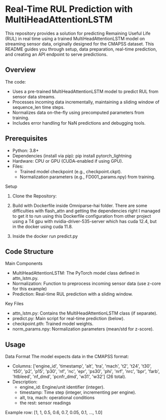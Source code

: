 # Real-Time RUL Prediction with MultiHeadAttentionLSTM

This repository provides a solution for predicting Remaining Useful Life (RUL) in real time using a trained MultiHeadAttentionLSTM model on streaming sensor data, originally designed for the CMAPSS dataset. This README guides you through setup, data preparation, real-time prediction, and creating an API endpoint to serve predictions.

## Overview

The code:
- Uses a pre-trained MultiHeadAttentionLSTM model to predict RUL from sensor data streams.
- Processes incoming data incrementally, maintaining a sliding window of sequence_len time steps.
- Normalizes data on-the-fly using precomputed parameters from training.
- Includes error handling for NaN predictions and debugging tools.

## Prerequisites

- Python: 3.8+
- Dependencies (install via pip):
  pip install pytorch_lightning
- Hardware: CPU or GPU (CUDA-enabled if using GPU).
- Files:
  - Trained model checkpoint (e.g., checkpoint.ckpt).
  - Normalization parameters (e.g., FD001_params.npy) from training.

Setup

1. Clone the Repository:

2. Build with Dockerfile inside Omniparse-hai folder.
   There are some difficulties with flash_attn and getting the dependencies right
   I managed to get it to run using this Dockerfile configuration from other project using a T4 gpu
   with nvidia-driver-535-server which has cuda 12.4, but in the docker using cuda 11.8.
   

3. Inside the docker run predict.py

## Code Structure

Main Components

- MultiHeadAttentionLSTM: The PyTorch model class defined in attn_lstm.py.
- Normalization: Function to preprocess incoming sensor data (use z-core for this example)
- Prediction: Real-time RUL prediction with a sliding window.

Key Files
- attn_lstm.py: Contains the MultiHeadAttentionLSTM class (if separate).
- predict.py: Main script for real-time prediction (below).
- checkpoint.pth: Trained model weights.
- norm_params.npy: Normalization parameters (mean/std for z-score).

## Usage

Data Format
The model expects data in the CMAPSS format:
- Columns: ['engine_id', 'timestamp', 'alt', 'tra', 'mach', 't2', 't24', 't30', 't50',
             'p2', 'p15', 'p30', 'nf', 'nc', 'epr', 'ps30', 'phi', 'nrf', 'nrc', 'bpr', 
            'farb', 'htbleed', 'nf_dmd', 'pcnfr_dmd', 'w31', 'w32'] (26 total).
- Description:
  - engine_id: Engine/unit identifier (integer).
  - timestamp: Time step (integer, incrementing per engine).
  - alt, tra, mach: operational conditions
  - the rest: sensor readings

Example row:
[1, 1, 0.5, 0.6, 0.7, 0.05, 0.1, ..., 1.0]